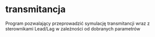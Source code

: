 # transmitancja
Program pozwalający przeprowadzić symulację transmitancji wraz z sterownikami Lead/Lag w zależności od dobranych parametrów
